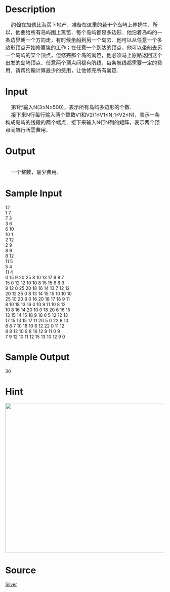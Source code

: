 
# Description

<div class="content"><div><span style="font-size: medium">    约翰在加勒比海买下地产，准备在这里的若干个岛屿上养奶牛．所以，他要给所有岛屿围上篱笆．每个岛屿都是多边形．他沿着岛屿的一条边界朝一个方向走，有时候坐船到另一个岛去．他可以从任意一个多边形顶点开始修篱笆的工作；在任意一个到达的顶点，他可以坐船去另一个岛屿的某个顶点，但修完那个岛的篱笆，他必须马上原路返回这个出发的岛屿顶点．任意两个顶点间都有肮线，每条航线都需要一定的费用．请帮约翰计算最少的费用，让他修完所有篱笆．</span></div></div>

# Input

<div class="content"><div><span style="font-size: medium">    第1行输入N(3≤N≤500)，表示所有岛屿多边形的个数．</span></div>
<div><span style="font-size: medium">    接下来N行每行输入两个整数V1和V2(1≤V1≤N;1≤V2≤N)，表示一条构成岛屿的线段的两个端点．</span><span style="font-size: medium">接下来输入N行N列的矩阵，表示两个顶点间航行所需费用．</span></div></div>

# Output

<div class="content"><div> </div>
<div><span style="font-size: medium">    一个整数，最少费用．</span></div></div>

# Sample Input

<div class="content"><span class="sampledata">12<br/>
1 7<br/>
7 3<br/>
3 6<br/>
6 10<br/>
10 1<br/>
2 12<br/>
2 9<br/>
8 9<br/>
8 12<br/>
11 5<br/>
5 4<br/>
11 4<br/>
0 15 9 20 25 8 10 13 17 8 8 7<br/>
15 0 12 12 10 10 8 15 15 8 8 9<br/>
9 12 0 25 20 18 16 14 13 7 12 12<br/>
20 12 25 0 8 13 14 15 15 10 10 10<br/>
25 10 20 8 0 16 20 18 17 18 9 11<br/>
8 10 18 13 16 0 10 9 11 10 8 12<br/>
10 8 16 14 20 10 0 18 20 6 16 15<br/>
13 15 14 15 18 9 18 0 5 12 12 13<br/>
17 15 13 15 17 11 20 5 0 22 8 10<br/>
8 8 7 10 18 10 6 12 22 0 11 12<br/>
8 8 12 10 9 8 16 12 8 11 0 9<br/>
7 9 12 10 11 12 15 13 10 12 9 0</span></div>

# Sample Output

<div class="content"><span class="sampledata">30</span></div>

# Hint

<div class="content"><p></p><p><img height="472" width="817" alt="" src="/source/bzoj/3397/img/aHR0cHM6Ly9seWRzeS5jb20vSnVkZ2VPbmxpbmUvdXBsb2FkLzIwMTQwMS9hZmYoMikuanBn.jpg"/></p><p></p></div>

# Source

<div class="content"><p><a href="problemset.php?search=Silver">Silver</a></p></div>

